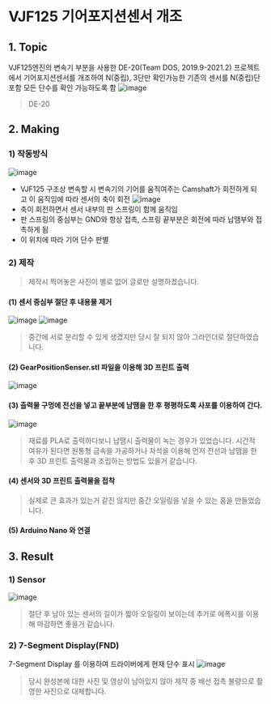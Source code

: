 # VJF125 기어포지션센서 개조
## 1. Topic
VJF125엔진의 변속기 부분을 사용한 DE-20(Team DOS, 2019.9-2021.2) 프로젝트에서 기어포지션센서를 개조하여 N(중립), 3단만 확인가능한 기존의 센서를 N(중립)단 포함 모든 단수를 확인 가능하도록 함
![image](https://user-images.githubusercontent.com/79623246/215319870-a62739fe-3fee-472a-a3d4-b8b6e6b32373.png)
> DE-20 
## 2. Making
### 1) 작동방식
![image](https://user-images.githubusercontent.com/79623246/215315139-a93ebd0b-535b-4688-9e20-0f8c5477d39d.png)
- VJF125 구조상 변속할 시 변속기의 기어를 움직여주는 Camshaft가 회전하게 되고 이 움직임에 따라 센서의 축이 회전
![image](https://user-images.githubusercontent.com/79623246/216294677-52191d54-9126-491a-97a1-a798953d92e1.png)
- 축이 회전하면서 센서 내부의 판 스프링이 함께 움직임
- 판 스프링의 중심부는 GND와 항상 접촉, 스프링 끝부분은 회전에 따라 납땜부와 접촉하게 됨
- 이 위치에 따라 기어 단수 판별
### 2) 제작
> 제작시 찍어놓은 사진이 별로 없어 글로만 설명하겠습니다.

#### (1) 센서 중심부 절단 후 내용물 제거
![image](https://user-images.githubusercontent.com/79623246/215318505-500986b5-20af-42bf-b155-01ee5b14d1e3.png)
![image](https://user-images.githubusercontent.com/79623246/216294857-d275daa9-4f5d-4961-8e96-86e1e05eb956.png)
> 중간에 서로 분리할 수 있게 생겼지만 당시 잘 되지 않아 그라인더로 절단하였습니다.

#### (2) GearPositionSenser.stl 파일을 이용해 3D 프린트 출력
![image](https://user-images.githubusercontent.com/79623246/215318286-46d202b9-f3cd-4956-b925-525cd8ab8c44.png)
#### (3) 츨력물 구멍에 전선을 넣고 끝부분에 남땜을 한 후 평평하도록 사포를 이용하여 간다.
![image](https://user-images.githubusercontent.com/79623246/216295015-628ac649-b0fc-46c5-b1b7-043e17789f1d.png)
> 재료를 PLA로 출력하다보니 납땜시 출력물이 녹는 경우가 있었습니다. 시간적 여유가 된다면 원통형 금속을 가공하거나 자석을 이용해 먼저 전선과 남땜을 한 후 3D 프린트 출력물과 조립하는 방법도 있을거 같습니다.
#### (4) 센서와 3D 프린트 출력물을 접착
> 실제로 큰 효과가 있는거 같진 않지만 중간 오일링을 넣을 수 있는 홈을 만들었습니다.
#### (5) Arduino Nano 와 연결

## 3. Result
### 1) Sensor
![image](https://user-images.githubusercontent.com/79623246/215318865-c01301f4-55c2-43d6-af86-00c829ae999d.png)
> 절단 후 남아 있는 센서의 길이가 짧아 오일링이 보이는데 추가로 에폭시를 이용해 마감하면 좋을거 같습니다.
### 2) 7-Segment Display(FND)
7-Segment Display 를 이용하여 드라이버에게 현재 단수 표시
![image](https://user-images.githubusercontent.com/79623246/215318966-5d1f3baa-6ce8-4324-a893-69860fcf73d3.png)
> 당시 완성본에 대한 사진 및 영상이 남아있지 않아 제작 중 배선 접촉 불량으로 촬영한 사진으로 대체합니다.
